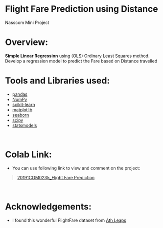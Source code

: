 # Flight Fare Prediction using Distance
Nasscom Mini Project

# Overview: 
**Simple Linear Regression** using (OLS) Ordinary Least Squares method. 
Develop a regression model to predict the Fare based on Distance travelled
</br>

# Tools and Libraries used:

- [pandas](http://pandas.pydata.org/)
- [NumPy](https://numpy.org/)
- [scikit-learn](https://scikit-learn.org/)
- [matplotlib](https://matplotlib.org/)
- [seaborn](https://seaborn.pydata.org/)
- [scipy](https://www.scipy.org/)
- [statsmodels](https://www.statsmodels.org/)

</br>

# Colab Link:

- You can use following link to view and comment on the project:

> [20191COM0235_Flight Fare Prediction](https://colab.research.google.com/drive/13NVlNUeI7yvfnWCn34I-dw7YjWpJ8CGB?usp=sharing)

</br>

# Acknowledgements: 

-  I found this wonderful FlightFare dataset from [Ath Leaps](https://leapsapp.analyttica.com/)
